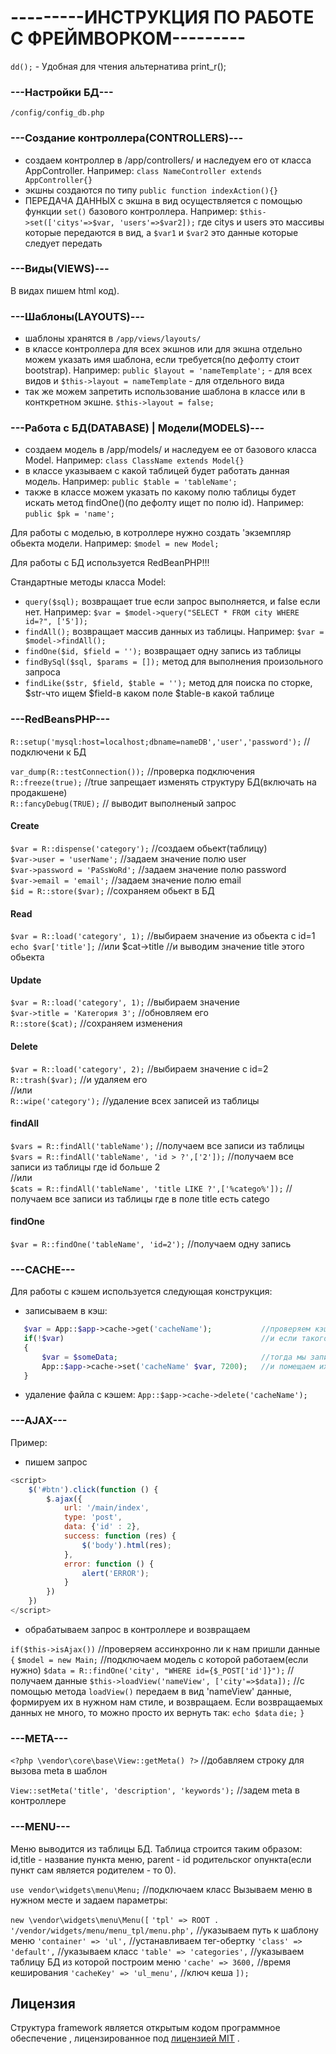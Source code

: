 
# ---------ИНСТРУКЦИЯ ПО РАБОТЕ С ФРЕЙМВОРКОМ--------- #

`dd();` - Удобная для чтения альтернатива print_r();

### ---Настройки БД--- ###

`/config/config_db.php`

### ---Создание контроллера(CONTROLLERS)--- ###

- создаем контроллер в /app/controllers/ и наследуем его от класса AppController. Например: `class NameController extends AppController{}`
- экшны создаются по типу `public function indexAction(){}`
- ПЕРЕДАЧА ДАННЫХ с экшна в вид осуществляется с помощью функции `set()` базового контроллера. Например: `$this->set(['citys'=>$var, 'users'=>$var2]);` где citys и users это массивы которые передаются в вид, а `$var1` и `$var2` это данные которые следует передать

### ---Виды(VIEWS)--- ###

В видах пишем html код).

### ---Шаблоны(LAYOUTS)--- ###

- шаблоны хранятся в `/app/views/layouts/`
- в классе контроллера для всех экшнов или для экшна отдельно можем указать имя шаблона, если требуется(по дефолту стоит bootstrap). Например: `public $layout = 'nameTemplate';` - для всех видов и `$this->layout = nameTemplate` - для отдельного вида
- так же можем запретить использование шаблона в классе или в конткретном экшне. `$this->layout = false;`


### ---Работа с БД(DATABASE) | Модели(MODELS)--- ###

- создаем модель в /app/models/ и наследуем ее от базового класса Model. Например: `class ClassName extends Model{}`
- в классе указываем с какой таблицей будет работать данная модель. Например: `public $table = 'tableName';`
- также в классе можем указать по какому полю таблицы будет искать метод findOne()(по дефолту ищет по полю id). Например: `public $pk = 'name';`

Для работы с моделью, в котроллере нужно создать 'экземпляр обьекта модели. Например: `$model = new Model;`

Для работы с БД используется RedBeanPHP!!!

Стандартные методы класса Model:

- `query($sql);` возвращает true если запрос выполняется, и false если нет. Например: `$var = $model->query("SELECT * FROM city WHERE id=?", ['5']);`
- `findAll();`  возвращает массив данных из таблицы. Например: `$var = $model->findAll();`
- `findOne($id, $field = '');` возвращает одну запись из таблицы
- `findBySql($sql, $params = []);` метод для выполнения произольного запроса
- `findLike($str, $field, $table = '');` метод для поиска по сторке, $str-что ищем $field-в каком поле $table-в какой таблице

### ---RedBeansPHP--- ###

`R::setup('mysql:host=localhost;dbname=nameDB','user','password');` //подключени к БД  

`var_dump(R::testConnection());` //проверка подключения  
`R::freeze(true);`  //true запрещает изменять структуру БД(включать на продакшене)  
`R::fancyDebug(TRUE);` // выводит выполненый запрос  

#### Create ####
`$var = R::dispense('category');` //создаем обьект(таблицу)  
`$var->user = 'userName';`  //задаем значение полю user  
`$var->password = 'PaSsWoRd';`  //задаем значение полю password  
`$var->email = 'email';`  //задаем значение полю email  
`$id = R::store($var);`  //сохраняем обьект в БД  

#### Read ####
`$var = R::load('category', 1);`  //выбираем значение из обьекта с id=1  
`echo $var['title'];`  //или $cat->title  //и выводим значение title этого обьекта  

#### Update ####
`$var = R::load('category', 1);`  //выбираем значение  
`$var->title = 'Категория 3';`  //обновляем его  
`R::store($cat);`  //сохраняем изменения  

#### Delete ####
`$var = R::load('category', 2);`  //выбираем значение c id=2  
`R::trash($var);`  //и удаляем его  
//или  
`R::wipe('category');` //удаление всех записей из таблицы  

#### findAll ####
`$vars = R::findAll('tableName');`  //получаем все записи из таблицы  
`$vars = R::findAll('tableName', 'id > ?',['2']);`  //получаем все записи из таблицы где id  больше 2  
//или  
`$cats = R::findAll('tableName', 'title LIKE ?',['%catego%']);` //получаем все записи из таблицы где в поле title есть catego  

#### findOne ####
`$var = R::findOne('tableName', 'id=2');`  //получаем одну запись  

### ---CACHE--- ###

Для работы с кэшем используется следующая конструкция:

- записываем в кэш: 
 ```php
    $var = App::$app->cache->get('cacheName');           //проверяем кэш,  
    if(!$var)                                            //и если такого кэша нет,  
    {  
        $var = $someData;                                //тогда мы записываем данные  
        App::$app->cache->set('cacheName' $var, 7200);   //и помещаем их в кэш  
    }
```
- удаление файла с кэшем:
`App::$app->cache->delete('cacheName');`

### ---AJAX--- ###

  Пример:
- пишем запрос

```javascript
<script>
    $('#btn').click(function () {
        $.ajax({
            url: '/main/index',
            type: 'post',
            data: {'id' : 2},
            success: function (res) {
                $('body').html(res);
            },
            error: function () {
                alert('ERROR');
            }
        })
    })
</script> 
```

- обрабатываем запрос в контроллере и возвращаем

`if($this->isAjax())`   //проверяем ассинхронно ли к нам пришли данные
`{`
`$model = new Main;` //подключаем модель с которой работаем(если нужно)
`$data = R::findOne('city', "WHERE id={$_POST['id']}");` //получаем данные
`$this->loadView('nameView', ['city'=>$data]);` //с помощью метода `loadView()` передаем в вид 'nameView' данные, формируем их в нужном нам стиле, и возвращаем. Если возвращаемых данных не много, то можно просто их вернуть так: `echo $data`
`die;`
`}`

### ---META--- ###

`<?php \vendor\core\base\View::getMeta() ?>` //добавляем строку для вызова meta в шаблон  

`View::setMeta('title', 'description', 'keywords');` //задем meta в контроллере  


### ---MENU--- ###

Меню выводится из таблицы БД. Таблица строится таким образом: id,title - название пункта меню, parent - id родительског опункта(если пункт сам является родителем - то 0).

`use vendor\widgets\menu\Menu;`                                     //подключаем класс
Вызываем меню в нужном месте и задаем параметры:


`new \vendor\widgets\menu\Menu([`
    `'tpl' => ROOT . '/vendor/widgets/menu/menu_tpl/menu.php',`     //указываем путь к шаблону меню
    `'container' => 'ul',`                                          //устанавливаем тег-обертку
    `'class' => 'default',`                                         //указываем класс
    `'table' => 'categories',`                                      //указываем таблицу БД из которой построим меню
    `'cache' => 3600,`                                              //время кеширования
    `'cacheKey' => 'ul_menu',`                                      //ключ кеша
    `]);`

<h2><font>Лицензия</font></h2>
<p><font><font class="">Структура framework является открытым кодом программное обеспечение , </font><font class="">лицензированное под </font></font><a href="http://opensource.org/licenses/MIT"><font><font class="">лицензией MIT</font></font></a><font><font class=""> .</font></font></p>
